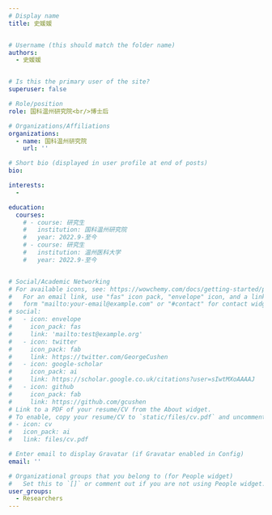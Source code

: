 ```yaml
---
# Display name
title: 史媛媛


# Username (this should match the folder name)
authors:
  - 史媛媛


# Is this the primary user of the site?
superuser: false

# Role/position
role: 国科温州研究院<br/>博士后

# Organizations/Affiliations
organizations:
  - name: 国科温州研究院
    url: ''

# Short bio (displayed in user profile at end of posts)
bio: 

interests:
  - 

education:
  courses:
    # - course: 研究生
    #   institution: 国科温州研究院
    #   year: 2022.9-至今
    # - course: 研究生
    #   institution: 温州医科大学
    #   year: 2022.9-至今


# Social/Academic Networking
# For available icons, see: https://wowchemy.com/docs/getting-started/page-builder/#icons
#   For an email link, use "fas" icon pack, "envelope" icon, and a link in the
#   form "mailto:your-email@example.com" or "#contact" for contact widget.
# social:
#   - icon: envelope
#     icon_pack: fas
#     link: 'mailto:test@example.org'
#   - icon: twitter
#     icon_pack: fab
#     link: https://twitter.com/GeorgeCushen
#   - icon: google-scholar
#     icon_pack: ai
#     link: https://scholar.google.co.uk/citations?user=sIwtMXoAAAAJ
#   - icon: github
#     icon_pack: fab
#     link: https://github.com/gcushen
# Link to a PDF of your resume/CV from the About widget.
# To enable, copy your resume/CV to `static/files/cv.pdf` and uncomment the lines below.
# - icon: cv
#   icon_pack: ai
#   link: files/cv.pdf

# Enter email to display Gravatar (if Gravatar enabled in Config)
email: ''

# Organizational groups that you belong to (for People widget)
#   Set this to `[]` or comment out if you are not using People widget.
user_groups:
  - Researchers
---
```



